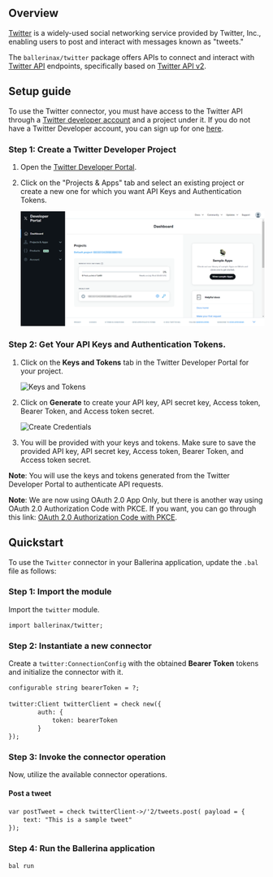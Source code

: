 ## Overview

[Twitter](https://about.twitter.com/) is a widely-used social networking service provided by Twitter, Inc., enabling users to post and interact with messages known as "tweets."

The `ballerinax/twitter` package offers APIs to connect and interact with [Twitter API](https://developer.twitter.com/en/docs/twitter-api) endpoints, specifically based on [Twitter API v2](https://developer.x.com/en/docs/twitter-api/migrate/whats-new).


## Setup guide

To use the Twitter connector, you must have access to the Twitter API through a [Twitter developer account](https://developer.twitter.com/en) and a project under it. If you do not have a Twitter Developer account, you can sign up for one [here](https://developer.twitter.com/en/apply-for-access).

### Step 1: Create a Twitter Developer Project

1. Open the [Twitter Developer Portal](https://developer.twitter.com/en/portal/dashboard).

2. Click on the "Projects & Apps" tab and select an existing project or create a new one for which you want API Keys and Authentication Tokens.

    <img src="https://github.com/ballerina-platform/module-ballerinax-twitter/blob/main/docs/setup/resources/twitter-developer-portal.png" alt="Twitter Developer Portal">

### Step 2: Get Your API Keys and Authentication Tokens.

1. Click on the **Keys and Tokens** tab in the Twitter Developer Portal for your project.

    ![Keys and Tokens](https://github.com/ballerina-platform/module-ballerinax-twitter/blob/main/docs/setup/resources/twitter-keys-and-tokens.png)

2. Click on **Generate** to create your API key, API secret key, Access token, Bearer Token, and Access token secret.

    ![Create Credentials](https://github.com/ballerina-platform/module-ballerinax-twitter/blob/main/docs/setup/resources/create-credentials.png)

3. You will be provided with your keys and tokens. Make sure to save the provided API key, API secret key, Access token, Bearer Token, and Access token secret.

**Note**: You will use the keys and tokens generated from the Twitter Developer Portal to authenticate API requests.

**Note**: We are now using OAuth 2.0 App Only, but there is another way using OAuth 2.0 Authorization Code with PKCE. If you want, you can go through this link: [OAuth 2.0 Authorization Code with PKCE](https://developer.twitter.com/en/docs/authentication/oauth-2-0/user-access-token).


## Quickstart

To use the `Twitter` connector in your Ballerina application, update the `.bal` file as follows:

### Step 1: Import the module

Import the `twitter` module.

```ballerina
import ballerinax/twitter;
```

### Step 2: Instantiate a new connector

Create a `twitter:ConnectionConfig` with the obtained **Bearer Token** tokens and initialize the connector with it.

```ballerina
configurable string bearerToken = ?;

twitter:Client twitterClient = check new({
        auth: {
            token: bearerToken
        }
});
```

### Step 3: Invoke the connector operation

Now, utilize the available connector operations.

#### Post a tweet

```ballerina
var postTweet = check twitterClient->/'2/tweets.post( payload = {
    text: "This is a sample tweet"
});
```

### Step 4: Run the Ballerina application

```bash
bal run
```
